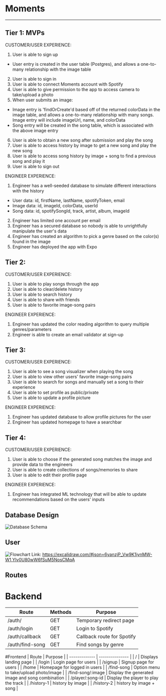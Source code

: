 # Moments
___
## Tier 1: MVPs

CUSTOMER/USER EXPERIENCE:
1. User is able to sign up
  - User entry is created in the user table (Postgres), and allows a one-to-many
  relationship with the image table
2. User is able to sign in
3. User is able to connect Moments account with Spotify
4. User is able to give permission to the app to access camera to take/upload a photo
5. When user submits an image:
  - Image entry is 'findOrCreate'd based off of the returned colorData in the image table,
  and allows a one-to-many relationship with many songs. Image entry will include
  imageUrl, name, and colorData
  - Song entry will be created in the song table, which is associated with the above
  image entry
6. User is able to obtain a new song after submission and play the song
7. User is able to access history by image to get a new song and play the new song
8. User is able to access song history by image + song to find a previous song and play it
9. User is able to sign out

ENGINEER EXPERIENCE:
1. Engineer has a well-seeded database to simulate different interactions with the history
  - User data: id, firstName, lastName, spotifyToken, email
  - Image data: id, imageId, colorData, userId
  - Song data: id, spotifySongId, track, artist, album, imageId
2. Engineer has limited one account per email
3. Engineer has a secured database so nobody is able to unrightfully manipulate the user's data
4. Engineer has created an algorithm to pick a genre based on the color(s) found in the image
5. Engineer has deployed the app with Expo

## Tier 2:

CUSTOMER/USER EXPERIENCE:
1. User is able to play songs through the app
2. User is able to clear/delete history
3. User is able to search history
4. User is able to share with friends
5. User is able to favorite image-song pairs

ENGINEER EXPERIENCE:
1. Engineer has updated the color reading algorithm to query multiple genres/parameters
2. Engineer is able to create an email validator at sign-up

## Tier 3:

CUSTOMER/USER EXPERIENCE:
1. User is able to see a song visualizer when playing the song
2. User is able to view other users' favorite image-song pairs
3. User is able to search for songs and manually set a song to their experience
4. User is able to set profile as public/private
5. User is able to update a profile picture

ENGINEER EXPERIENCE:
1. Engineer has updated database to allow profile pictures for the user
2. Engineer has updated homepage to have a searchbar


## Tier 4:

CUSTOMER/USER EXPERIENCE:
1. User is able to choose if the generated song matches the image and provide data to the engineers
2. User is able to create collections of songs/memories to share
3. User is able to edit their profile page

ENGINEER EXPERIENCE:
1. Engineer has integrated ML technology that will be able to update recommendations
based on the users' inputs

## Database Design
![Database Schema](https://imgur.com/JajBPWL)

## User
![Flowchart](https://imgur.com/KdJl0G2)
Link: https://excalidraw.com/#json=6yanzjP_Vw9K1iynMW-W1,Ylv0U80wW6fSuM5NosCMqA


## Routes

# Backend
|   Route       |   Methods   |   Purpose       |
| ------------- | ----------- | --------------- |
| /auth/        | GET         | Temporary redirect page |
| /auth/login   | GET         | Login to Spotify |
| /auth/callback | GET        | Callback route for Spotify |
| /auth/find-song | GET       | Find songs by genre |

#Frontend
|   Route       |   Purpose       |
| ------------- | --------------- |
| /             | Displays landing page |
| /login        | Login page for users |
| /signup       | Signup page for users |
| /home         | Homepage for logged in users |
| /find-song    | Option menu to take/upload photo/image |
| /find-song/:image | Display the generated image and song combination |
| /player/:song-id | Display the player to play the track |
| /history-1    | history by image |
| /history-2    | history by image + song |

